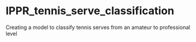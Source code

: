 # IPPR_tennis_serve_classification
Creating a model to classify tennis serves from an amateur to professional level 
